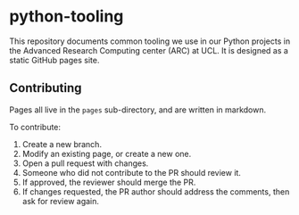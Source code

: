 # python-tooling
This repository documents common tooling we use in our Python projects in the Advanced Research Computing center (ARC) at UCL.
It is designed as a static GitHub pages site.

## Contributing
Pages all live in the `pages` sub-directory, and are written in markdown.

To contribute:
1. Create a new branch.
2. Modify an existing page, or create a new one.
3. Open a pull request with changes.
4. Someone who did not contribute to the PR should review it.
5. If approved, the reviewer should merge the PR.
6. If changes requested, the PR author should address the comments, then ask for review again.
